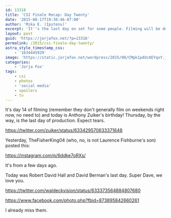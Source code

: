 ```yaml
---
id: 13318
title: 'CSI Finale Recap: Day Twenty'
date: '2015-08-17T19:30:46-07:00'
author: 'Mika E. (Ipstenu)'
excerpt: 'It''s the last day on set for some people. Filming will be done by the 20th.'
layout: post
guid: 'https://jorjafox.net/?p=13318'
permalink: /2015/csi-finale-day-twenty/
astra_style_timestamp_css:
    - '1634445929'
image: 'https://static.jorjafox.net/wordpress/2015/08/CMpk1p4UcAEYqxY.jpg'
categories:
    - 'Jorja Fox'
tags:
    - csi
    - photos
    - 'social media'
    - spoilers
    - tv
---
```


It's day 14 of filming (remember they don't generally film on weekends right now, no need to) and today is Anthony Zuiker's birthday! Thursday, by the way, is the last day of production. Expect tears.

https://twitter.com/zuiker/status/633429570633371648

Yesterday, TheFisherKing04 (who, no, is not Laurence Fishburne's son) posted this:

https://instagram.com/p/6ddke7oRXs/

It's from a few days ago.

Today was Robert David Hall and David Berman's last day. Super Dave, we love you.

https://twitter.com/waldeckvision/status/633373564884807680

https://www.facebook.com/photo.php?fbid=873895842660261

I already miss them.